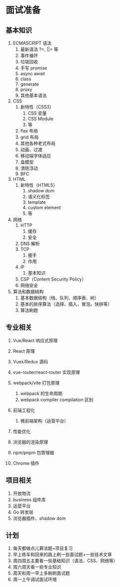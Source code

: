 # 面试准备

## 基本知识

1. ECMASCRIPT 语法
   1. 最新语法 ?=, ||= 等
   2. 事件循环
   3. 垃圾回收
   4. 手写 promise
   5. async await
   6. class
   7. generate
   8. proxy
   9. 其他基本语法
2. CSS 
   1. 新特性（CSS3）
      1. CSS 变量
      2. CSS Module
      3. 等
   2. flex 布局
   3. grid 布局
   4. 其他各种老式布局
   5. 动画、过渡
   6. 移动端字体适应
   7. 盒模型
   8. 清除浮动
   9. BFC
3. HTML
   1. 新特性（HTML5）
      1. shadow dom
      2. 语义化标签
      3. template
      4. custom element
      5. 等
4. 网络
   1. HTTP
      1. 缓存
      2. 安全
   2. DNS 解析
   3. TCP
      1. 握手
      2. 作用
   4. IP
      1. 基本知识
   5. CSP（Content Security Policy）
   6. 网络安全
5. 算法和数据结构
   1. 基本数据结构（栈、队列、顺序表、树）
   2. 基本的排序算法（选择、插入，冒泡，快排等）
   3. 算法刷题



## 专业相关

1. Vue/React 响应式原理
2. React 原理
3. Vuex/Redux 源码
4. vue-router/react-router 实现原理
5. webpack/vite 打包原理
   1. webpack 的生命周期
   2. webpack compiler compilation 区别

6. 前端工程化
   1. 微前端架构（运营平台）

7. 性能优化
8. 浏览器的渲染原理
9. npm/pnpm 包管理器
10. Chrome 插件

## 项目相关

1. 开放物流
2. business 组件库
3. 运营平台
4. Go 转发层
5. 浏览器插件、shadow dom



## 计划

1. 每天都做点儿算法题+项目复习
2. 早上练车和回来的路上刷一些面试题+一些技术文章
3. 周四周五主要看一些基础知识（语法、CSS、网络等）
4. 周六周天看一些专业知识
5. 周天和周一早上多刷刷面试题
6. 周一上午调试面试环境

